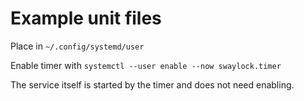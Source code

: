 # Example unit files

Place in `~/.config/systemd/user`

Enable timer with `systemctl --user enable --now swaylock.timer`

The service itself is started by the timer and does not need enabling.
